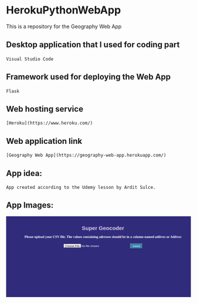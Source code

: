 # HerokuPythonWebApp
This is a repository for the Geography Web App

## Desktop application that I used for coding part
```
Visual Studio Code
```

## Framework used for deploying the Web App
```
Flask
```

## Web hosting service
```
[Heroku](https://www.heroku.com/)
```

## Web application link
```
[Geography Web App](https://geography-web-app.herokuapp.com/)
```

## App idea:
```
App created according to the Udemy lesson by Ardit Sulce.
```
## App Images:
<img src="images/herokuApp.png" />
